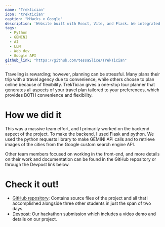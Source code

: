 ```yaml
---
name: 'Trektician'
icon: 'trektician'
caption: "MHacks x Google"
description: 'Website built with React, Vite, and Flask. We integrated multiple Google APIs into the backend.'
tags:
  - Python
  - GEMINI
  - AI
  - LLM
  - Web dev
  - Google API
github_link: "https://github.com/tessaSlice/TrekTician"
---
```


Traveling is rewarding; however, planning can be stressful. Many plans their trip with a travel agency due to convenience, while others choose to plan online because of flexibility. TrekTician gives a one-stop tour planner that generates all aspects of your travel plan tailored to your preferences, which provides BOTH convenience and flexibility.

# How we did it

This was a massive team effort, and I primarily worked on the backend aspect of the project. To make the backend, I used Flask and python. We used the python requests library to make GEMINI API calls and to retrieve images of the cities from the Google custom search engine API. 

Other team members focused on working in the front-end, and more details on their work and documentation can be found in the GitHub repository or through the Devpost link below. 

# Check it out!

- [GitHub repository](https://github.com/tessaSlice/TrekTician): Contains source files of the project and all that I accomplished alongside three other students in just the span of two days. 
- [Devpost](https://devpost.com/software/trektician-simplify-travel-planning-without-sacrificing-fun): Our hackathon submission which includes a video demo and details on our project. 
